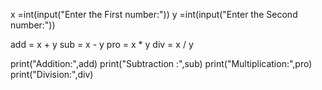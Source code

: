 x =int(input("Enter the First number:"))
y =int(input("Enter the Second number:"))

add = x + y 
sub = x - y 
pro = x * y 
div = x / y 

print("Addition:",add) 
print("Subtraction :",sub) 
print("Multiplication:",pro) 
print("Division:",div)



